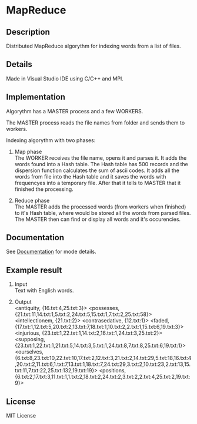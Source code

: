 # MapReduce

## Description
Distributed MapReduce algorythm for indexing words from a list of files.

## Details
Made in Visual Studio IDE using C/C++ and MPI.

## Implementation
Algorythm has a MASTER process and a few WORKERS.

The MASTER process reads the file names from folder and sends them to workers.

Indexing algorythm with two phases:

1. Map phase   
The WORKER receives the file name, opens it and parses it. It adds the words found into a Hash table.
The Hash table has 500 records and the dispersion function calculates the sum of ascii codes. It adds all the words from file into the Hash table and it saves the words with frequencyes into a temporary file. 
After that it tells to MASTER that it finished the processing.

1. Reduce phase  
The MASTER adds the processed words (from workers when finished) to it's Hash table, where would be stored all the words from parsed files.
The MASTER then can find or display all words and it's occurencies.

## Documentation
See [Documentation](documentation.pdf) for mode details.


## Example result
1. Input  
Text with English words.

1. Output  
<antiquity, {16.txt:4,25.txt:3}>
<possesses, {21.txt:11,14.txt:1,5.txt:2,24.txt:5,15.txt:1,7.txt:2,25.txt:58}>
<intellectionem, {21.txt:2}>
<contrasedative, {12.txt:1}>
<faded, {17.txt:1,12.txt:5,20.txt:2,13.txt:7,18.txt:1,10.txt:2,2.txt:1,15.txt:6,19.txt:3}>
<injurious, {23.txt:1,22.txt:1,14.txt:2,16.txt:1,24.txt:3,25.txt:2}>
<supposing, {23.txt:1,22.txt:1,21.txt:5,14.txt:3,5.txt:1,24.txt:8,7.txt:8,25.txt:6,19.txt:1}>
<ourselves, {6.txt:8,23.txt:10,22.txt:10,17.txt:2,12.txt:3,21.txt:2,14.txt:29,5.txt:18,16.txt:4,20.txt:2,11.txt:6,1.txt:7,13.txt:1,18.txt:7,24.txt:29,3.txt:2,10.txt:23,2.txt:13,15.txt:11,7.txt:22,25.txt:132,19.txt:19}>
<positions, {6.txt:2,17.txt:3,11.txt:1,1.txt:2,18.txt:2,24.txt:2,3.txt:2,2.txt:4,25.txt:2,19.txt:9}>

## License
MIT License